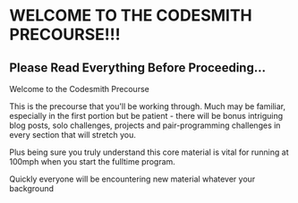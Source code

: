 # WELCOME TO THE CODESMITH PRECOURSE!!! 

## Please Read Everything Before Proceeding...

Welcome to the Codesmith Precourse

This is the precourse that you'll be working through. Much may be familiar, especially in the first portion but be patient - there will be bonus intriguing blog posts, solo challenges, projects and pair-programming challenges in every section that will stretch you.

Plus being sure you truly understand this core material is vital for running at 100mph when you start the fulltime program.

Quickly everyone will be encountering new material whatever your background


